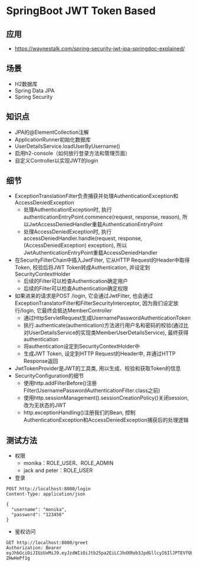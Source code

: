 # SpringBoot JWT Token Based 

## 应用
- https://waynestalk.com/spring-security-jwt-jpa-springdoc-explained/
## 场景
- H2数据库
- Spring Data JPA
- Spring Security
## 知识点
- JPA的@ElementCollection注解
- ApplicationRunner初始化数据库
- UserDetailsService.loadUserByUsername()
- 启用h2-console（如何放行登录方法和管理页面）
- 自定义Controller以实现JWT的login
## 细节
* ExceptionTranslationFilter负责捕获并处理AuthenticationException和AccessDeniedException
   * 处理AuthenticationException时, 执行authenticationEntryPoint.commence(request, response, reason), 所以JwtAccessDeniedHandler重载AuthenticationEntryPoint
   * 处理AccessDeniedException时, 执行accessDeniedHandler.handle(request, response, (AccessDeniedException) exception), 所以JwtAuthenticationEntryPoint重载AccessDeniedHandler
* 在SecurityFilterChain中插入JwtFilter, 它从HTTP Request的Header中取得Token, 校验后将JWT Token转成Authentication, 并设定到SecurityContextHolder
   * 后续的Filter可以检查Authentication确定用户
   * 后续的Filter可以检查Authentication确定权限
* 如果进来的请求是POST /login, 它会通过JwtFilter, 也会通过ExceptionTranslatorFilter和FilterSecurityInterceptor, 因为我们设定放行/login, 它最终会抵达MemberController
   * 通过HttpServletRequest生成UsernamePasswordAuthenticationToken
   * 执行.authenticate(authentication)方法进行用户名和密码的校验(通过比对UserDetailsService的实现类MemberUserDetailsService), 最终获得authentication
   * 将authentication设定到SecurityContextHolder中
   * 生成JWT Token, 设定到HTTP Request的Header中, 并通过HTTP Response返回
* JwtTokenProvider是JWT的工具类, 用以生成、校验和获取Token的信息
* SecurityConfiguration的细节
   * 使用http.addFilterBefore()注册Filter(UsernamePasswordAuthenticationFilter.class之前)
   * 使用http.sessionManagement().sessionCreationPolicy()关闭session, 改为无状态的JWT
   * http.exceptionHandling()注册我们的Bean, 控制AuthenticationException和AccessDeniedException捕获后的处理逻辑
## 测试方法
* 权限
  * monika：ROLE_USER、ROLE_ADMIN
  * jack and peter：ROLE_USER
* 登录
```
POST http://localhost:8080/login
Content-Type: application/json

{
  "username": "monika",
  "password": "123456"
}
```
* 鉴权访问
```
GET http://localhost:8080/greet
Authorization: Bearer eyJhbGciOiJIUzUxMiJ9.eyJzdWIiOiJtb25pa2EiLCJhdXRob3JpdGllcyI6IlJPTEVfQURNSU4sUk9MRV9VU0VSIiwiZXhwIjoxNjA5NTYxMzcxfQ.euPxshcgO7sQAv1je2AdkNYJgFX7JVv196rx2tohUgq4m56doOG1EpmNWfpnx5MS4pgQF5HV0Li3-ZHwHePf1g
```
